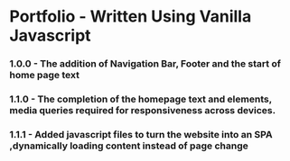 # Portfolio - Written Using Vanilla Javascript

### 1.0.0 - The addition of Navigation Bar, Footer and the start of home page text
### 1.1.0 - The completion of the homepage text and elements, media queries required for responsiveness across devices.
### 1.1.1 - Added javascript files to turn the website into an SPA ,dynamically loading content instead of page change